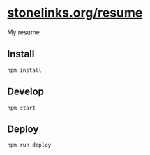 # [stonelinks.org/resume](http://stonelinks.org/resume)

My resume

## Install
`npm install`

## Develop
`npm start`

## Deploy
`npm run deploy`
